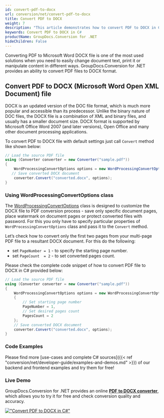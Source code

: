 ```yaml
---
id: convert-pdf-to-docx
url: conversion/net/convert-pdf-to-docx
title: Convert PDF to DOCX
weight: 7
description: "This article demonstrates how to convert PDF to DOCX in C# using GroupDocs.Conversion for .NET."
keywords: Convert PDF to DOCX in C#
productName: GroupDocs.Conversion for .NET
hideChildren: False
---
```


Converting PDF to Microsoft Word DOCX file is one of the most used solutions when you need to easily change document text, print it or manipulate content in different ways. GroupDocs.Conversion for .NET provides an ability to convert PDF files to DOCX format.

## Convert PDF to DOCX (Microsoft Word Open XML Document) file

DOCX is an updated version of the DOC file format, which is much more popular and accessible than its predecessor. Unlike the binary nature of DOC files, the DOCX file is a combination of XML and binary files, and usually has a smaller document size. DOCX format is supported by Microsoft Office Word 2007 (and later versions), Open Office and many other document processing applications.

To convert PDF to DOCX file with default settings just call `Convert` method like shown below:

```csharp
// Load the source PDF file
using (Converter converter = new Converter("sample.pdf"))
{
    WordProcessingConvertOptions options = new WordProcessingConvertOptions();
   // Save converted DOCX document
    converter.Convert("converted.docx", options);
}
```

### Using WordProcessingConvertOptions class

The [WordProcessingConvertOptions](https://apireference.groupdocs.com/conversion/net/groupdocs.conversion.options.convert/wordprocessingconvertoptions) class is designed to customize the DOCX file to PDF conversion process - save only specific document pages, place watermark on document pages or protect converted files with password. For this you only have to specify particular properties of `WordProcessingConvertOptions` class and pass it to the `Convert` method.

Let’s check how to convert only the first two pages from your multi-page PDF file to a resultant DOCX document.
For this do the following:

* set `PageNumber = 1` - to specify the starting page number.
* set `PageCount  = 2` - to set converted pages count.

Please check the complete code snippet of how to convert PDF file to DOCX in C# provided below:

```csharp
// Load the source PDF file
using (Converter converter = new Converter("sample.pdf"))
{
    WordProcessingConvertOptions options = new WordProcessingConvertOptions
    {
        // Set starting page number
        PageNumber = 1,
        // Set desired pages count
        PagesCount = 2
    };
    // Save converted DOCX document
    converter.Convert("converted.docx", options);
}
```

### Code Examples

Please find more [use-cases and complete C# sources]({{< ref "conversion/net/developer-guide/examples-and-demos.md" >}}) of our backend and frontend examples and try them for free!

### Live Demo

GroupDocs.Conversion for .NET provides an online [**PDF to DOCX converter**](https://products.groupdocs.app/conversion/pdf-to-docx), which allows you to try it for free and check conversion quality and accuracy.

[!["Convert PDF to DOCX in C#"](conversion/net/images/convert-pdf-to-docx.png)](https://products.groupdocs.app/conversion/pdf-to-docx)